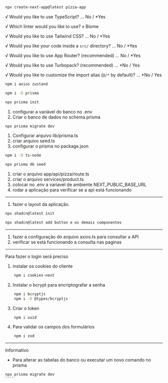 ````bash
npx create-next-app@latest pizza-app
````

√ Would you like to use TypeScript? ... No / *Yes

√ Which linter would you like to use? » Biome

√ Would you like to use Tailwind CSS? ... No / *Yes

√ Would you like your code inside a `src/` directory? ... No / *Yes

√ Would you like to use App Router? (recommended) ... No / *Yes

√ Would you like to use Turbopack? (recommended) ... *No / Yes

√ Would you like to customize the import alias (`@/*` by default)? ... *No / Yes

````bash
npm i axios zustand
````

````bash
npm i -D prisma

npx prisma init
````

1. configurar a variável do banco no .env
2. Criar o banco de dados no schema.prisma

````bash
npx prisma migrate dev
````

1. Configurar arquivo lib/prisma.ts
2. criar arquivo seed.ts
3. configurar o prisma no package.json

````bash
npm i -D ts-node

npx prisma db seed
````

1. criar o arquivo app/api/pizza/route.ts
2. criar o arquivo services/product.ts
3. colocar no .env a variavel de ambiente NEXT_PUBLIC_BASE_URL
4. rodar a aplicação para verificar se a api está funcionando

--------------------------
1. fazer o layout da aplicação.

````bash
npx shadcn@latest init

npx shadcn@latest add button e os demais componentes
````
-----------------------------
1. fazer a configuração do arquivo axios.ts para consultar a API
2. verificar se está funcionando a consulta nas paginas

------------------------------
Para fazer o login será preciso
1. instalar os cookies do cliente

````bash
    npm i cookies-next
````

2. Instalar o bcrypt para encriptografar a senha

````bash
    npm i bcryptjs
    npm i -D @types/bcryptjs
````

3. Criar o token

````bash
    npm i uuid
````

4. Para validar os campos dos formulários

````bash
    npm i zod
````



--------------------------
Informativo

- Para alterar as tabelas do banco ou executar um novo comando no prisma

`````bash
npx prisma migrate dev
````